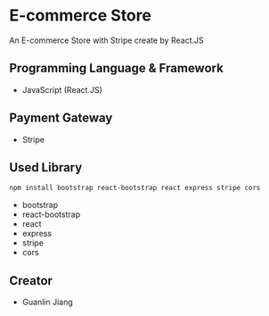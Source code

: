 # E-commerce Store
An E-commerce Store with Stripe create by React.JS

## Programming Language & Framework

- JavaScript (React.JS)

## Payment Gateway

- Stripe

## Used Library

```bash
npm install bootstrap react-bootstrap react express stripe cors
```

- bootstrap
- react-bootstrap
- react
- express
- stripe
- cors

## Creator

- Guanlin Jiang

